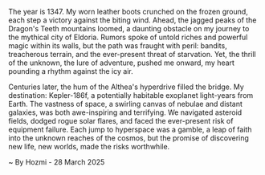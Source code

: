 
The year is 1347.  My worn leather boots crunched on the frozen ground, each step a victory against the biting wind.  Ahead, the jagged peaks of the Dragon's Teeth mountains loomed, a daunting obstacle on my journey to the mythical city of Eldoria.  Rumors spoke of untold riches and powerful magic within its walls, but the path was fraught with peril: bandits, treacherous terrain, and the ever-present threat of starvation. Yet, the thrill of the unknown, the lure of adventure, pushed me onward, my heart pounding a rhythm against the icy air.

Centuries later, the hum of the Althea's hyperdrive filled the bridge.  My destination: Kepler-186f, a potentially habitable exoplanet light-years from Earth. The vastness of space, a swirling canvas of nebulae and distant galaxies, was both awe-inspiring and terrifying. We navigated asteroid fields, dodged rogue solar flares, and faced the ever-present risk of equipment failure.  Each jump to hyperspace was a gamble, a leap of faith into the unknown reaches of the cosmos, but the promise of discovering new life, new worlds, made the risks worthwhile.

~ By Hozmi - 28 March 2025
